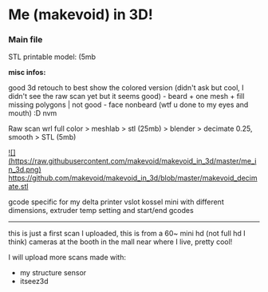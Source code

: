 # Me (makevoid) in 3D!

### Main file

STL printable model: (5mb

**misc infos:**

good 3d retouch to best show the colored version (didn't ask but cool, I didn't see the raw scan yet but it seems good) - beard + one mesh + fill missing polygons | not good - face nonbeard (wtf u done to my eyes and mouth) :D nvm 

Raw scan wrl full color > meshlab > stl (25mb) > blender > decimate 0.25, smooth > STL (5mb)

<a href="https://github.com/makevoid/makevoid_in_3d/blob/master/makevoid_decimate.stl">
![](https://raw.githubusercontent.com/makevoid/makevoid_in_3d/master/me_in_3d.png)
https://github.com/makevoid/makevoid_in_3d/blob/master/makevoid_decimate.stl
</a>


gcode specific for my delta printer vslot kossel mini with different dimensions, extruder temp setting and start/end gcodes

---

this is just a first scan I uploaded, this is from a 60~ mini hd (not full hd I think) cameras at the booth in the mall near where I live, pretty cool!

I will upload more scans made with:

- my structure sensor
- itseez3d
